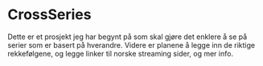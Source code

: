 # CrossSeries
Dette er et prosjekt jeg har begynt på som skal gjøre det enklere å se på serier som er basert på hverandre.
Videre er planene å legge inn de riktige rekkefølgene, og legge linker til norske streaming sider, og mer info.
